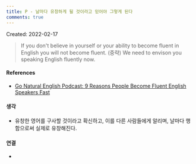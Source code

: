 ```yaml
---
title: P - 날마다 유창하게 될 것이라고 믿어야 그렇게 된다
comments: true
---
```


Created: 2022-02-17

>If you don't believe in yourself or your ability to become fluent in English you will not become fluent. (중략) We need to envison you speaking English fluently now.

#### References
-  [Go Natural English Podcast: 9 Reasons People Become Fluent English Speakers Fast](https://podcasts.google.com/feed/aHR0cDovL2dvbmF0dXJhbGVuZ2xpc2gubGlic3luLmNvbS9yc3M/episode/NDFjYjgwZjktMWI3Yi00NTBiLWFhNDUtZDIwOTJkODhlNjZl?sa=X&ved=0CAUQkfYCahcKEwiA--fr7YX2AhUAAAAAHQAAAAAQCg)

#### 생각
- 유창한 영어를 구사할 것이라고 확신하고, 이를 다른 사람들에게 알리며, 날마다 행함으로써 실제로 유창해진다. 

#### 연결
- 